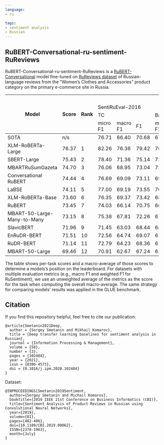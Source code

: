 ```yaml
---
language: 
- ru

tags:
- sentiment analysis
- Russian
---
```


## RuBERT-Conversational-ru-sentiment-RuReviews
RuBERT-Conversational-ru-sentiment-RuReviews is a [RuBERT-Conversational](https://huggingface.co/DeepPavlov/rubert-base-cased-conversational) model fine-tuned on [RuReviews dataset](https://github.com/sismetanin/rureviews) of Russian-language reviews from the ”Women’s Clothes and Accessories” product category on the primary e-commerce site in Russia. 
<table>
<thead>
  <tr>
    <th rowspan="4">Model</th>
    <th rowspan="4">Score<br></th>
    <th rowspan="4">Rank</th>
    <th colspan="12">Dataset</th>
  </tr>
  <tr>
    <td colspan="6">SentiRuEval-2016<br></td>
    <td colspan="2" rowspan="2">RuSentiment</td>
    <td rowspan="2">KRND</td>
    <td rowspan="2">LINIS Crowd</td>
    <td rowspan="2">RuTweetCorp</td>
    <td rowspan="2">RuReviews</td>
  </tr>
  <tr>
    <td colspan="3">TC</td>
    <td colspan="3">Banks</td>
  </tr>
  <tr>
    <td>micro F1</td>
    <td>macro F1</td>
    <td>F1</td>
    <td>micro F1</td>
    <td>macro F1</td>
    <td>F1</td>
    <td>wighted</td>
    <td>F1</td>
    <td>F1</td>
    <td>F1</td>
    <td>F1</td>
    <td>F1</td>
  </tr>
</thead>
<tbody>
  <tr>
    <td>SOTA</td>
    <td>n/s</td>
    <td></td>
    <td>76.71</td>
    <td>66.40</td>
    <td>70.68</td>
    <td>67.51</td>
    <td>69.53</td>
    <td>74.06</td>
    <td>78.50</td>
    <td>n/s</td>
    <td>73.63</td>
    <td>60.51</td>
    <td>83.68</td>
    <td>77.44</td>
  </tr>
  <tr>
    <td>XLM-RoBERTa-Large</td>
    <td>76.37</td>
    <td>1</td>
    <td>82.26</td>
    <td>76.36</td>
    <td>79.42</td>
    <td>76.35</td>
    <td>76.08</td>
    <td>80.89</td>
    <td>78.31</td>
    <td>75.27</td>
    <td>75.17</td>
    <td>60.03</td>
    <td>88.91</td>
    <td>78.81</td>
  </tr>
  <tr>
    <td>SBERT-Large</td>
    <td>75.43</td>
    <td>2</td>
    <td>78.40</td>
    <td>71.36</td>
    <td>75.14</td>
    <td>72.39</td>
    <td>71.87</td>
    <td>77.72</td>
    <td>78.58</td>
    <td>75.85</td>
    <td>74.20</td>
    <td>60.64</td>
    <td>88.66</td>
    <td>77.41</td>
  </tr>
  <tr>
    <td>MBARTRuSumGazeta</td>
    <td>74.70</td>
    <td>3</td>
    <td>76.06</td>
    <td>68.95</td>
    <td>73.04</td>
    <td>72.34</td>
    <td>71.93</td>
    <td>77.83</td>
    <td>76.71</td>
    <td>73.56</td>
    <td>74.18</td>
    <td>60.54</td>
    <td>87.22</td>
    <td>77.51</td>
  </tr>
  <tr>
    <td>Conversational RuBERT</td>
    <td>74.44</td>
    <td>4</td>
    <td>76.69</td>
    <td>69.09</td>
    <td>73.11</td>
    <td>69.44</td>
    <td>68.68</td>
    <td>75.56</td>
    <td>77.31</td>
    <td>74.40</td>
    <td>73.10</td>
    <td>59.95</td>
    <td>87.86</td>
    <td>77.78</td>
  </tr>
  <tr>
    <td>LaBSE</td>
    <td>74.11</td>
    <td>5</td>
    <td>77.00</td>
    <td>69.19</td>
    <td>73.55</td>
    <td>70.34</td>
    <td>69.83</td>
    <td>76.38</td>
    <td>74.94</td>
    <td>70.84</td>
    <td>73.20</td>
    <td>59.52</td>
    <td>87.89</td>
    <td>78.47</td>
  </tr>
  <tr>
    <td>XLM-RoBERTa-Base</td>
    <td>73.60</td>
    <td>6</td>
    <td>76.35</td>
    <td>69.37</td>
    <td>73.42</td>
    <td>68.45</td>
    <td>67.45</td>
    <td>74.05</td>
    <td>74.26</td>
    <td>70.44</td>
    <td>71.40</td>
    <td>60.19</td>
    <td>87.90</td>
    <td>78.28</td>
  </tr>
  <tr>
    <td>RuBERT</td>
    <td>73.45</td>
    <td>7</td>
    <td>74.03</td>
    <td>66.14</td>
    <td>70.75</td>
    <td>66.46</td>
    <td>66.40</td>
    <td>73.37</td>
    <td>75.49</td>
    <td>71.86</td>
    <td>72.15</td>
    <td>60.55</td>
    <td>86.99</td>
    <td>77.41</td>
  </tr>
  <tr>
    <td>MBART-50-Large-Many-to-Many</td>
    <td>73.15</td>
    <td>8</td>
    <td>75.38</td>
    <td>67.81</td>
    <td>72.26</td>
    <td>67.13</td>
    <td>66.97</td>
    <td>73.85</td>
    <td>74.78</td>
    <td>70.98</td>
    <td>71.98</td>
    <td>59.20</td>
    <td>87.05</td>
    <td>77.24</td>
  </tr>
  <tr>
    <td>SlavicBERT</td>
    <td>71.96</td>
    <td>9</td>
    <td>71.45</td>
    <td>63.03</td>
    <td>68.44</td>
    <td>64.32</td>
    <td>63.99</td>
    <td>71.31</td>
    <td>72.13</td>
    <td>67.57</td>
    <td>72.54</td>
    <td>58.70</td>
    <td>86.43</td>
    <td>77.16</td>
  </tr>
  <tr>
    <td>EnRuDR-BERT</td>
    <td>71.51</td>
    <td>10</td>
    <td>72.56</td>
    <td>64.74</td>
    <td>69.07</td>
    <td>61.44</td>
    <td>60.21</td>
    <td>68.34</td>
    <td>74.19</td>
    <td>69.94</td>
    <td>69.33</td>
    <td>56.55</td>
    <td>87.12</td>
    <td>77.95</td>
  </tr>
  <tr>
    <td>RuDR-BERT</td>
    <td>71.14</td>
    <td>11</td>
    <td>72.79</td>
    <td>64.23</td>
    <td>68.36</td>
    <td>61.86</td>
    <td>60.92</td>
    <td>68.48</td>
    <td>74.65</td>
    <td>70.63</td>
    <td>68.74</td>
    <td>54.45</td>
    <td>87.04</td>
    <td>77.91</td>
  </tr>
  <tr>
    <td>MBART-50-Large</td>
    <td>69.46</td>
    <td>12</td>
    <td>70.91</td>
    <td>62.67</td>
    <td>67.24</td>
    <td>61.12</td>
    <td>60.25</td>
    <td>68.41</td>
    <td>72.88</td>
    <td>68.63</td>
    <td>70.52</td>
    <td>46.39</td>
    <td>86.48</td>
    <td>77.52</td>
  </tr>
</tbody>
</table>

The table shows per-task scores and a macro-average of those scores to determine a models’s position on the leaderboard. For datasets with multiple evaluation metrics (e.g., macro F1 and weighted F1 for RuSentiment), we use an unweighted average of the metrics as the score for the task when computing the overall macro-average. The same strategy for comparing models’ results was applied in the GLUE benchmark.

## Citation
If you find this repository helpful, feel free to cite our publication:

```
@article{Smetanin2021Deep,
  author = {Sergey Smetanin and Mikhail Komarov},
  title = {Deep transfer learning baselines for sentiment analysis in Russian},
  journal = {Information Processing & Management},
  volume = {58},
  number = {3},
  pages = {102484},
  year = {2021},
  issn = {0306-4573},
  doi = {0.1016/j.ipm.2020.102484}
}
```

Dataset:
```
@INPROCEEDINGS{Smetanin2019Sentiment,
  author={Sergey Smetanin and Michail Komarov},
  booktitle={2019 IEEE 21st Conference on Business Informatics (CBI)},
  title={Sentiment Analysis of Product Reviews in Russian using Convolutional Neural Networks},
  year={2019},
  volume={01},
  pages={482-486},
  doi={10.1109/CBI.2019.00062},
  ISSN={2378-1963},
  month={July}
}
```